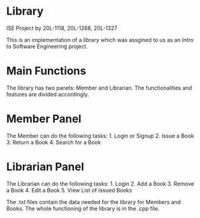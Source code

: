 # Library
ISE Project by 20L-1118, 20L-1268, 20L-1327

This is an implementation of a library which was assgined to us as an Intro to Software Engineering project.

# Main Functions

The library has two panels: Member and Librarian. The functionalities and features are divided accordingly.

# Member Panel

The Member can do the following tasks:
    1. Login or Signup
    2. Issue a Book
    3. Return a Book
    4. Search for a Book
    
# Librarian Panel

The Librarian can do the following tasks:
    1. Login
    2. Add a Book
    3. Remove a Book
    4. Edit a Book
    5. View List of Issued Books
    
The .txt files contain the data needed for the library for Members and Books. The whole functioning of the library is in the .cpp file.
